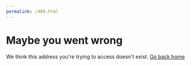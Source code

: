 ```yaml
---
permalink: /404.html
---
```


# Maybe you went wrong
We think this address you're trying to access doesn't exist.
[Go back home](/)
